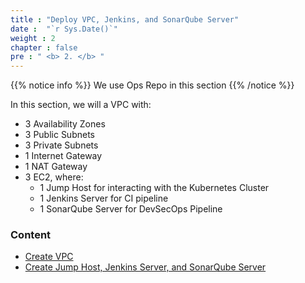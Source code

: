 ```yaml
---
title : "Deploy VPC, Jenkins, and SonarQube Server"
date :  "`r Sys.Date()`" 
weight : 2 
chapter : false
pre : " <b> 2. </b> "
---
```


{{% notice info %}}
We use Ops Repo in this section
{{% /notice %}}


In this section, we will a VPC with:

- 3 Availability Zones
- 3 Public Subnets
- 3 Private Subnets
- 1 Internet Gateway
- 1 NAT Gateway
- 3 EC2, where:
   - 1 Jump Host for interacting with the Kubernetes Cluster
   - 1 Jenkins Server for CI pipeline
   - 1 SonarQube Server for DevSecOps Pipeline



### Content
  - [Create VPC](2.1-basic/)
  - [Create Jump Host, Jenkins Server, and SonarQube Server](2.2-createalb-asg-ecs/)